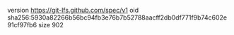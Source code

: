 version https://git-lfs.github.com/spec/v1
oid sha256:5930a82266b56bc94fb3e76b7b52788aacff2db0df771f9b74c602e91cf97fb6
size 902
